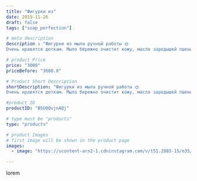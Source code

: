 ```yaml
---
title: "Фигурки из"
date: 2019-11-26
draft: false
tags: ["soap_perfection"]

# meta description
description : "Фигурки из мыла ручной работы 🌞
Очень нравятся деткам. Мыло бережно очистит кожу, масло зародышей пшеницы не даст ей шелушится. Пользуемся и радуемся!"

# product Price
price: "3000"
priceBefore: "3600.0"

# Product Short Description
shortDescription: "Фигурки из мыла ручной работы 🌞
Очень нравятся деткам. Мыло бережно очистит кожу, масло зародышей пшеницы не даст ей шелушится. Пользуемся и радуемся!"

#product ID
productID: "B5U0QvjnAQj"

# type must be "products"
type: "products"

# product Images
# first image will be shown in the product page
images:
  - image: "https://scontent-arn2-1.cdninstagram.com/v/t51.2885-15/e35/74607017_2518373065073686_9147792811382162010_n.jpg?se=7&tp=1&_nc_ht=scontent-arn2-1.cdninstagram.com&_nc_cat=110&_nc_ohc=7qNs0EsxZJIAX9kexZc&ccb=7-4&oh=892923f5e0f4def3c3dc028efc51b773&oe=6081BE67&ig_cache_key=MjE4NTYwMTU2ODE3NTAzMTMzMQ%3D%3D.2-ccb7-4"

---
```

lorem
